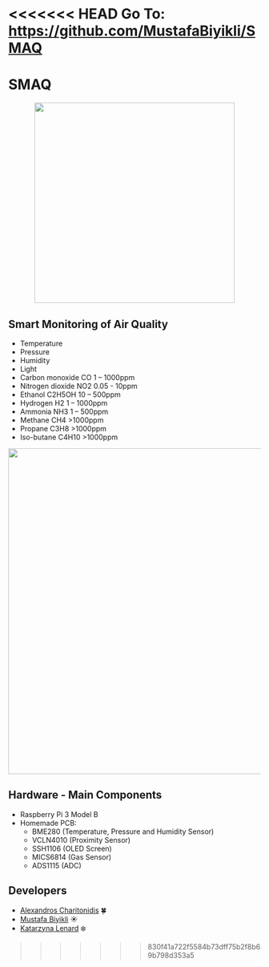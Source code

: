 <<<<<<< HEAD
Go To: https://github.com/MustafaBiyikli/SMAQ
=======
# SMAQ

<p align="center">
<img src="https://github.com/MustafaBiyikli/SMAQ/blob/master/SMAQLogo.png" width="400">
</p>

## Smart Monitoring of Air Quality

-   Temperature
-   Pressure
-   Humidity
-   Light
-   Carbon monoxide CO 1 – 1000ppm
-   Nitrogen dioxide NO2 0.05 - 10ppm
-   Ethanol C2H5OH 10 – 500ppm
-   Hydrogen H2 1 – 1000ppm
-   Ammonia NH3 1 – 500ppm
-   Methane CH4 >1000ppm
-   Propane C3H8 >1000ppm
-   Iso-butane C4H10 >1000ppm

<p align="center">
<img src="https://github.com/MustafaBiyikli/SMAQ/blob/master/StraightGIF.gif" width="650">
</p>

## Hardware - Main Components

-   Raspberry Pi 3 Model B
-   Homemade PCB:
    -   BME280 (Temperature, Pressure and Humidity Sensor)
    -   VCLN4010 (Proximity Sensor)
    -   SSH1106 (OLED Screen)
    -   MICS6814 (Gas Sensor)
    -   ADS1115 (ADC)

## Developers

-   [Alexandros Charitonidis](https://github.com/Alexandros-Charitonidis) :four_leaf_clover:
-   [Mustafa Biyikli](https://github.com/MustafaBiyikli) :sunny:
-   [Katarzyna Lenard](https://github.com/KasiaLenard) :snowflake:
>>>>>>> 830f41a722f5584b73dff75b2f8b69b798d353a5

